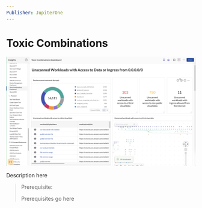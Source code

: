 ```yaml
---
Publisher: JupiterOne
---
```


# Toxic Combinations

![sample-screenshot](board.png)

Description here

> Prerequisite:
>
> Prerequisites go here
